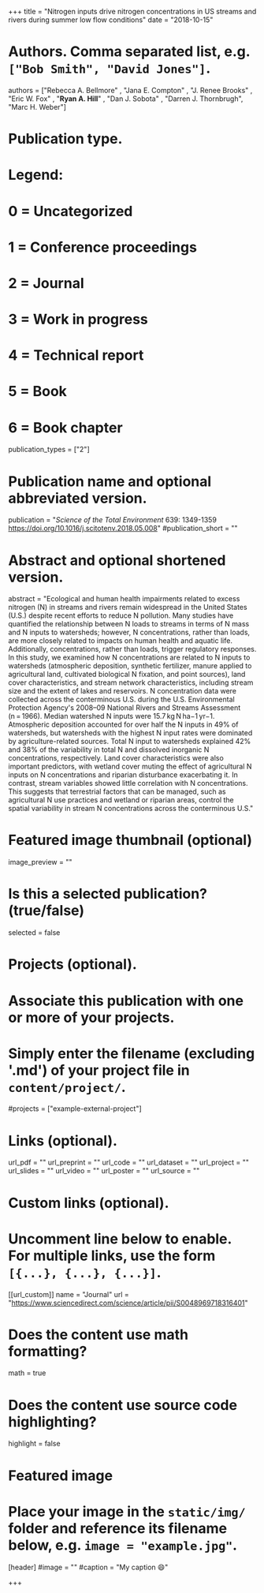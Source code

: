 +++
title = "Nitrogen inputs drive nitrogen concentrations in US streams and rivers during summer low flow conditions"
date = "2018-10-15"

# Authors. Comma separated list, e.g. `["Bob Smith", "David Jones"]`.
authors = ["Rebecca A. Bellmore" , "Jana E. Compton" , "J. Renee Brooks" , "Eric W. Fox" , "**Ryan A. Hill**" , "Dan J. Sobota" , "Darren J. Thornbrugh", "Marc H. Weber"]


# Publication type.
# Legend:
# 0 = Uncategorized
# 1 = Conference proceedings
# 2 = Journal
# 3 = Work in progress
# 4 = Technical report
# 5 = Book
# 6 = Book chapter
publication_types = ["2"]

# Publication name and optional abbreviated version.
publication = "*Science of the Total Environment* 639: 1349-1359 https://doi.org/10.1016/j.scitotenv.2018.05.008"
#publication_short = ""

# Abstract and optional shortened version.
abstract = "Ecological and human health impairments related to excess nitrogen (N) in streams and rivers remain widespread in the United States (U.S.) despite recent efforts to reduce N pollution. Many studies have quantified the relationship between N loads to streams in terms of N mass and N inputs to watersheds; however, N concentrations, rather than loads, are more closely related to impacts on human health and aquatic life. Additionally, concentrations, rather than loads, trigger regulatory responses. In this study, we examined how N concentrations are related to N inputs to watersheds (atmospheric deposition, synthetic fertilizer, manure applied to agricultural land, cultivated biological N fixation, and point sources), land cover characteristics, and stream network characteristics, including stream size and the extent of lakes and reservoirs. N concentration data were collected across the conterminous U.S. during the U.S. Environmental Protection Agency's 2008–09 National Rivers and Streams Assessment (n = 1966). Median watershed N inputs were 15.7 kg N ha−1 yr−1. Atmospheric deposition accounted for over half the N inputs in 49% of watersheds, but watersheds with the highest N input rates were dominated by agriculture-related sources. Total N input to watersheds explained 42% and 38% of the variability in total N and dissolved inorganic N concentrations, respectively. Land cover characteristics were also important predictors, with wetland cover muting the effect of agricultural N inputs on N concentrations and riparian disturbance exacerbating it. In contrast, stream variables showed little correlation with N concentrations. This suggests that terrestrial factors that can be managed, such as agricultural N use practices and wetland or riparian areas, control the spatial variability in stream N concentrations across the conterminous U.S."

# Featured image thumbnail (optional)
image_preview = ""

# Is this a selected publication? (true/false)
selected = false

# Projects (optional).
#   Associate this publication with one or more of your projects.
#   Simply enter the filename (excluding '.md') of your project file in `content/project/`.
#projects = ["example-external-project"]

# Links (optional).
url_pdf = ""
url_preprint = ""
url_code = ""
url_dataset = ""
url_project = ""
url_slides = ""
url_video = ""
url_poster = ""
url_source = ""

# Custom links (optional).
#   Uncomment line below to enable. For multiple links, use the form `[{...}, {...}, {...}]`.
[[url_custom]]
name = "Journal"
url = "https://www.sciencedirect.com/science/article/pii/S0048969718316401"

# Does the content use math formatting?
math = true

# Does the content use source code highlighting?
highlight = false
  
# Featured image
# Place your image in the `static/img/` folder and reference its filename below, e.g. `image = "example.jpg"`.
[header]
#image = ""
#caption = "My caption :smile:"

+++


